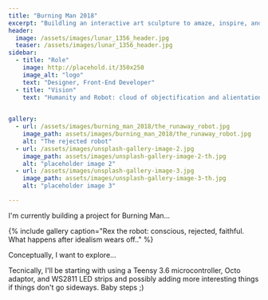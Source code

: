 ```yaml
---
title: "Burning Man 2018"
excerpt: "Buildling an interactive art sculpture to amaze, inspire, and also tell a Cool Story involving robots."
header:
  image: /assets/images/lunar_1356_header.jpg
  teaser: /assets/images/lunar_1356_header.jpg
sidebar:
  - title: "Role"
    image: http://placehold.it/350x250
    image_alt: "logo"
    text: "Designer, Front-End Developer"
  - title: "Vision"
    text: "Humanity and Robot: cloud of objectification and alientation."

   
gallery:
  - url: /assets/images/burning_man_2018/the_runaway_robot.jpg
    image_path: assets/images/burning_man_2018/the_runaway_robot.jpg
    alt: "The rejected robot"
  - url: /assets/images/unsplash-gallery-image-2.jpg
    image_path: assets/images/unsplash-gallery-image-2-th.jpg
    alt: "placeholder image 2"
  - url: /assets/images/unsplash-gallery-image-3.jpg
    image_path: assets/images/unsplash-gallery-image-3-th.jpg
    alt: "placeholder image 3"

---
```


I'm currently building a project for Burning Man...

{% include gallery caption="Rex the robot: conscious, rejected, faithful. What happens after idealism wears off.." %}

Conceptually, I want to explore...

Tecnically, I'll be starting with using a Teensy 3.6 microcontroller, Octo adaptor, and WS2811 LED strips and possibly adding more interesting things if things don't go sideways. Baby steps ;)